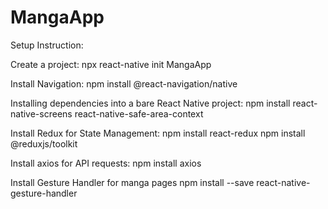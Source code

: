 # MangaApp
 



Setup Instruction:

Create a project:
npx react-native init MangaApp

Install Navigation:
npm install @react-navigation/native

Installing dependencies into a bare React Native project:
npm install react-native-screens react-native-safe-area-context

Install Redux for State Management:
npm install react-redux
npm install @reduxjs/toolkit


Install axios for API requests:
npm install axios

Install Gesture Handler for manga pages
npm install --save react-native-gesture-handler
